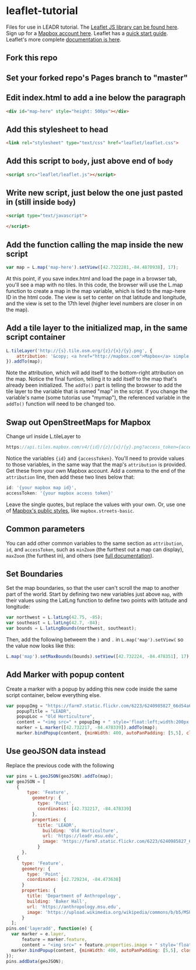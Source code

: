 # leaflet-tutorial
Files for use in LEADR tutorial. The [Leaflet JS library can be found here](http://leafletjs.com/download.html). Sign up for a [Mapbox account here](https://mapbox.com). Leaflet has a [quick start guide](http://leafletjs.com/examples/quick-start/). Leaflet's more complete [documentation is here](http://leafletjs.com/reference-1.3.0.html).
## Fork this repo
## Set your forked repo's Pages branch to "master"
## Edit index.html to add a ine below the paragraph
```html
<div id="map-here" style="height: 500px"></div>
  ```
## Add this stylesheet to head
```html
<link rel="stylesheet" type="text/css" href="leaflet/leaflet.css">
```
## Add this script to `body`, just above end of `body`
```html
<script src="leaflet/leaflet.js"></script>
```
## Write new script, just below the one just pasted in (still inside `body`)
```html
<script type="text/javascript">
        
</script>
```
## Add the function calling the map inside the new script
```javascript
var map = L.map('map-here').setView([42.7322281,-84.4870938], 17);
```
At this point, if you save index.html and load the page in a browser tab, you'll see a map with no tiles. In this code, the browser will use the L.map function to create a map in the map variable, which is tied to the map-here ID in the html code. The view is set to center on that latitude and longitude, and the view is set to the 17th level (higher level numbers are closer in on the map).
## Add a tile layer to the initialized map, in the same script container
```javascript
L.tileLayer('http://{s}.tile.osm.org/{z}/{x}/{y}.png', {
    attribution: '&copy; <a href="http://mapbox.com">Mapbox</a> simple streets; example by Brian'
}).addTo(map);
```
Note the attribution, which will add itself to the bottom-right attribution on the map. Notice the final funtion, telling it to add itself to the map that's already been initialized. The `addTo()` part is telling the browser to add the tile layer to the variable that is named "map" in the script. If you change the variable's name (some tutorias use "mymap"), the referenced variable in the `addTo()` function will need to be changed too.
## Swap out OpenStreetMaps for Mapbox
Change url inside L.tileLayer to
```javascript
https://api.tiles.mapbox.com/v4/{id}/{z}/{x}/{y}.png?access_token={accessToken}
```
Notice the variables `{id}` and `{accessToken}`. You'll need to provide values to those variables, in the same way that the map's `attribution` is provided. Get these from your own Mapbox account. Add a comma to the end of the `attribution` line, then add these two lines below that:
```javascript
id: '{your mapbox map id}',
accessToken: '{your mapbox access token}'
```
Leave the single quotes, but replace the values with your own. Or, use one of [Mapbox's public styles](https://www.mapbox.com/api-documentation/#maps), like `mapbox.streets-basic`.
## Common parameters
You can add other common variables to the same section as `attribution`, `id`, and `accessToken`, such as `minZoom` (the furthest out a map can display), `maxZoom` (the furthest in), and others (see [full documentation](http://leafletjs.com/reference-1.3.0.html)).
## Set Boundaries
Set the map boundaries, so that the user can't scroll the map to another part of the world. Start by defining two new variables just above `map`, with their values using the LatLng function to define two points with latitude and longitude:
```javascript
var northwest = L.latLng(42.75, -85);
var southeast = L.latLng(42.7, -84);
var bounds = L.latLngBounds(northwest, southeast);
```
Then, add the following betweem the `)` and `.` in `L.map('map').setView(` so the value now looks like this:
```javascript
L.map('map').setMaxBounds(bounds).setView([42.732224, -84.478351], 17);
```
## Add Marker with popup content
Create a marker with a popup by adding this new code inside the same script container, below everything else.
```javascript
var popupImg = "https://farm7.static.flickr.com/6223/6240985827_66d54a66b2_b.jpg",
    popupTitle = "LEADR",
    popupLoc = "Old Horticulture",
    content = "<img src=" + popupImg + " style='float:left;width:200px'padding-right:10px'><strong>" + popupTitle + "</strong><br>" + popupLoc + "<div style='clear:both'></div>",
    marker = L.marker([42.732217, -84.478339]).addTo(map);
    marker.bindPopup(content, {minWidth: 400, autoPanPadding: [5,5], closeButton: true});
```
## Use geoJSON data instead
Replace the previous code with the following
```javascript
var pins = L.geoJSON(geoJSON).addTo(map);
var geoJSON = [
    {
	    type: 'Feature',
		  geometry: {
		    type: 'Point',
		    coordinates: [42.732217, -84.478339]
		  },
		  properties: {
		    title: 'LEADR',
			  building: 'Old Horticulture',
			  url: 'https://leadr.msu.edu',					
			  image: 'https://farm7.static.flickr.com/6223/6240985827_66d54a66b2_b.jpg',
			}
	  },
    {
      type: 'Feature',
      geometry: {
        type: 'Point',
        coordinates: [42.729234, -84.473638]
      }
      properties: {
        title: 'Department of Anthropology',
        building: 'Baker Hall',
        url: 'https://anthropology.msu.edu',
        image: 'https://upload.wikimedia.org/wikipedia/commons/b/b5/MSU_Baker_Hall.jpg',
      }
  ];
pins.on('layeradd', function(e) {
  var marker = e.layer,
      feature = marker.feature,
      content = "<img src=" + feature.properties.image + " style='float:left;width:200px'padding-right:10px'><strong><a title=" + feature.properties.title + " href=" + feature.properties.url + ">" + feature.properties.title + "</a></strong><br>" + feature.properties.building + "<div style='clear:both'></div>";
  marker.bindPopup(content, {minWidth: 400, autoPanPadding: [5,5], closeButton: true});
});
pins.addData(geoJSON);
```
